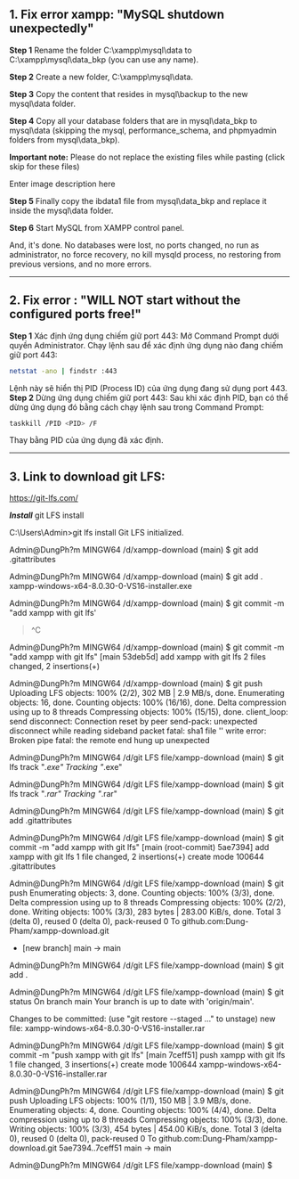 ## 1. Fix error xampp: "MySQL shutdown unexpectedly"

**Step 1** Rename the folder C:\xampp\mysql\data to C:\xampp\mysql\data_bkp (you can use any name).

**Step 2** Create a new folder, C:\xampp\mysql\data.

**Step 3** Copy the content that resides in mysql\backup to the new mysql\data folder.

**Step 4** Copy all your database folders that are in mysql\data_bkp to mysql\data (skipping the mysql, performance_schema, and phpmyadmin folders from mysql\data_bkp).

**Important note:** Please do not replace the existing files while pasting (click skip for these files)

Enter image description here

**Step 5** Finally copy the ibdata1 file from mysql\data_bkp and replace it inside the mysql\data folder.

**Step 6** Start MySQL from XAMPP control panel.

And, it's done. No databases were lost, no ports changed, no run as administrator, no force recovery, no kill mysqld process, no restoring from previous versions, and no more errors.

---
## 2. Fix error : "WILL NOT start without the configured ports free!"
**Step 1** Xác định ứng dụng chiếm giữ port 443:
Mở Command Prompt dưới quyền Administrator.
Chạy lệnh sau để xác định ứng dụng nào đang chiếm giữ port 443:
```bash
netstat -ano | findstr :443
```
Lệnh này sẽ hiển thị PID (Process ID) của ứng dụng đang sử dụng port 443.
**Step 2** Dừng ứng dụng chiếm giữ port 443:
Sau khi xác định PID, bạn có thể dừng ứng dụng đó bằng cách chạy lệnh sau trong Command Prompt:
```bash 
taskkill /PID <PID> /F
```
Thay <PID> bằng PID của ứng dụng đã xác định.

---
## 3. Link to download git LFS: 

https://git-lfs.com/


***Install***
git LFS install

C:\Users\Admin>git lfs install
Git LFS initialized.


Admin@DungPh?m MINGW64 /d/xampp-download (main)
$ git add .gitattributes

Admin@DungPh?m MINGW64 /d/xampp-download (main)
$ git add . xampp-windows-x64-8.0.30-0-VS16-installer.exe

Admin@DungPh?m MINGW64 /d/xampp-download (main)
$ git commit -m "add xampp with git lfs'
> ^C

Admin@DungPh?m MINGW64 /d/xampp-download (main)
$ git commit -m "add xampp with git lfs"
[main 53deb5d] add xampp with git lfs
 2 files changed, 2 insertions(+)

Admin@DungPh?m MINGW64 /d/xampp-download (main)
$ git push
Uploading LFS objects: 100% (2/2), 302 MB | 2.9 MB/s, done.
Enumerating objects: 16, done.
Counting objects: 100% (16/16), done.
Delta compression using up to 8 threads
Compressing objects: 100% (15/15), done.
client_loop: send disconnect: Connection reset by peer
send-pack: unexpected disconnect while reading sideband packet
fatal: sha1 file '<stdout>' write error: Broken pipe
fatal: the remote end hung up unexpected






Admin@DungPh?m MINGW64 /d/git LFS file/xampp-download (main)
$ git lfs track "*.exe"
Tracking "*.exe"

Admin@DungPh?m MINGW64 /d/git LFS file/xampp-download (main)
$ git lfs track "*.rar"
Tracking "*.rar"

Admin@DungPh?m MINGW64 /d/git LFS file/xampp-download (main)
$ git add .gitattributes

Admin@DungPh?m MINGW64 /d/git LFS file/xampp-download (main)
$ git commit -m "add xampp with git lfs"
[main (root-commit) 5ae7394] add xampp with git lfs
 1 file changed, 2 insertions(+)
 create mode 100644 .gitattributes

Admin@DungPh?m MINGW64 /d/git LFS file/xampp-download (main)
$ git push
Enumerating objects: 3, done.
Counting objects: 100% (3/3), done.
Delta compression using up to 8 threads
Compressing objects: 100% (2/2), done.
Writing objects: 100% (3/3), 283 bytes | 283.00 KiB/s, done.
Total 3 (delta 0), reused 0 (delta 0), pack-reused 0
To github.com:Dung-Pham/xampp-download.git
 * [new branch]      main -> main

Admin@DungPh?m MINGW64 /d/git LFS file/xampp-download (main)
$ git add .

Admin@DungPh?m MINGW64 /d/git LFS file/xampp-download (main)
$ git status
On branch main
Your branch is up to date with 'origin/main'.

Changes to be committed:
  (use "git restore --staged <file>..." to unstage)
        new file:   xampp-windows-x64-8.0.30-0-VS16-installer.rar


Admin@DungPh?m MINGW64 /d/git LFS file/xampp-download (main)
$ git commit -m "push xampp with git lfs"
[main 7ceff51] push xampp with git lfs
 1 file changed, 3 insertions(+)
 create mode 100644 xampp-windows-x64-8.0.30-0-VS16-installer.rar

Admin@DungPh?m MINGW64 /d/git LFS file/xampp-download (main)
$ git push
Uploading LFS objects: 100% (1/1), 150 MB | 3.9 MB/s, done.
Enumerating objects: 4, done.
Counting objects: 100% (4/4), done.
Delta compression using up to 8 threads
Compressing objects: 100% (3/3), done.
Writing objects: 100% (3/3), 454 bytes | 454.00 KiB/s, done.
Total 3 (delta 0), reused 0 (delta 0), pack-reused 0
To github.com:Dung-Pham/xampp-download.git
   5ae7394..7ceff51  main -> main

Admin@DungPh?m MINGW64 /d/git LFS file/xampp-download (main)
$



